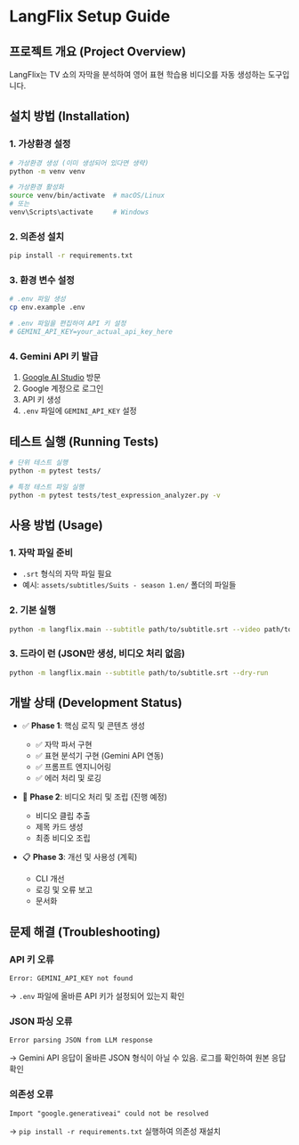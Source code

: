 # LangFlix Setup Guide

## 프로젝트 개요 (Project Overview)

LangFlix는 TV 쇼의 자막을 분석하여 영어 표현 학습용 비디오를 자동 생성하는 도구입니다.

## 설치 방법 (Installation)

### 1. 가상환경 설정
```bash
# 가상환경 생성 (이미 생성되어 있다면 생략)
python -m venv venv

# 가상환경 활성화
source venv/bin/activate  # macOS/Linux
# 또는
venv\Scripts\activate     # Windows
```

### 2. 의존성 설치
```bash
pip install -r requirements.txt
```

### 3. 환경 변수 설정
```bash
# .env 파일 생성
cp env.example .env

# .env 파일을 편집하여 API 키 설정
# GEMINI_API_KEY=your_actual_api_key_here
```

### 4. Gemini API 키 발급
1. [Google AI Studio](https://aistudio.google.com/) 방문
2. Google 계정으로 로그인
3. API 키 생성
4. `.env` 파일에 `GEMINI_API_KEY` 설정

## 테스트 실행 (Running Tests)

```bash
# 단위 테스트 실행
python -m pytest tests/

# 특정 테스트 파일 실행
python -m pytest tests/test_expression_analyzer.py -v
```

## 사용 방법 (Usage)

### 1. 자막 파일 준비
- `.srt` 형식의 자막 파일 필요
- 예시: `assets/subtitles/Suits - season 1.en/` 폴더의 파일들

### 2. 기본 실행
```bash
python -m langflix.main --subtitle path/to/subtitle.srt --video path/to/video.mp4
```

### 3. 드라이 런 (JSON만 생성, 비디오 처리 없음)
```bash
python -m langflix.main --subtitle path/to/subtitle.srt --dry-run
```

## 개발 상태 (Development Status)

- ✅ **Phase 1**: 핵심 로직 및 콘텐츠 생성
  - ✅ 자막 파서 구현
  - ✅ 표현 분석기 구현 (Gemini API 연동)
  - ✅ 프롬프트 엔지니어링
  - ✅ 에러 처리 및 로깅

- 🔄 **Phase 2**: 비디오 처리 및 조립 (진행 예정)
  - 비디오 클립 추출
  - 제목 카드 생성
  - 최종 비디오 조립

- 📋 **Phase 3**: 개선 및 사용성 (계획)
  - CLI 개선
  - 로깅 및 오류 보고
  - 문서화

## 문제 해결 (Troubleshooting)

### API 키 오류
```
Error: GEMINI_API_KEY not found
```
→ `.env` 파일에 올바른 API 키가 설정되어 있는지 확인

### JSON 파싱 오류
```
Error parsing JSON from LLM response
```
→ Gemini API 응답이 올바른 JSON 형식이 아닐 수 있음. 로그를 확인하여 원본 응답 확인

### 의존성 오류
```
Import "google.generativeai" could not be resolved
```
→ `pip install -r requirements.txt` 실행하여 의존성 재설치
